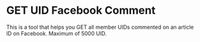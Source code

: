 # GET UID Facebook Comment
 This is a tool that helps you GET all member UIDs commented on an article ID on Facebook. Maximum of 5000 UID.
